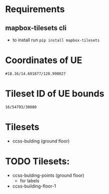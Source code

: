 # Requirements
## mapbox-tilesets cli
- to install run ```pip install mapbox-tilesets```

# Coordinates of UE
```
#18.16/14.601877/120.990027
```
# Tileset ID of UE bounds
 ```
16/54793/30080
```

# Tilesets
- ccss-bulding (ground floor)
# TODO Tilesets:
- ccss-bulding-points (ground floor)
    - for labels
- ccss-building-floor-1
